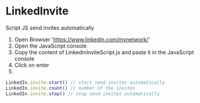 # LinkedInvite
Script JS send invites automatically


1. Open Browser 'https://www.linkedin.com/mynetwork/'
2. Open the JavaScript console
3. Copy the content of LinkedinInviteScript.js and paste it in the JavaScript console
4. Click on enter
5. 
```javascript
LinkedIn.invite.start() // start send invites automatically
LinkedIn.invite.count() // number of the invites
LinkedIn.invite.stop() // stop send invites automatically
```
